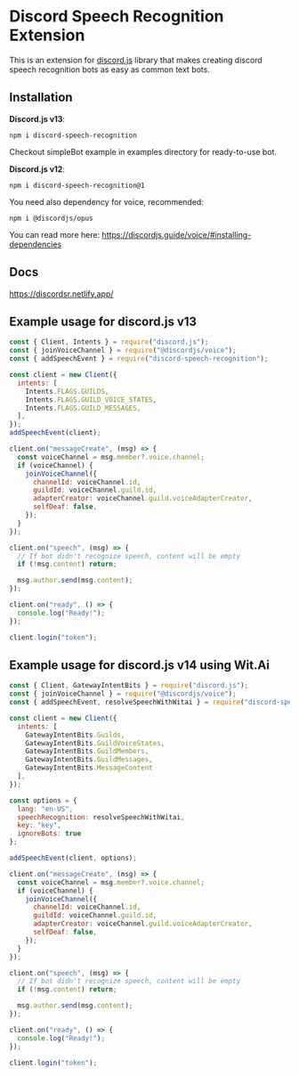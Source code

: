 # Discord Speech Recognition Extension

This is an extension for [discord.js](https://discord.js.org) library that makes creating discord speech recognition bots as easy as common text bots.

## Installation

**Discord.js v13**:

```
npm i discord-speech-recognition
```

Checkout simpleBot example in examples directory for ready-to-use bot.

**Discord.js v12**:

```
npm i discord-speech-recognition@1
```

You need also dependency for voice, recommended:

```
npm i @discordjs/opus
```

You can read more here: <https://discordjs.guide/voice/#installing-dependencies>

## Docs

<https://discordsr.netlify.app/>

## Example usage for discord.js v13

```javascript
const { Client, Intents } = require("discord.js");
const { joinVoiceChannel } = require("@discordjs/voice");
const { addSpeechEvent } = require("discord-speech-recognition");

const client = new Client({
  intents: [
    Intents.FLAGS.GUILDS,
    Intents.FLAGS.GUILD_VOICE_STATES,
    Intents.FLAGS.GUILD_MESSAGES,
  ],
});
addSpeechEvent(client);

client.on("messageCreate", (msg) => {
  const voiceChannel = msg.member?.voice.channel;
  if (voiceChannel) {
    joinVoiceChannel({
      channelId: voiceChannel.id,
      guildId: voiceChannel.guild.id,
      adapterCreator: voiceChannel.guild.voiceAdapterCreator,
      selfDeaf: false,
    });
  }
});

client.on("speech", (msg) => {
  // If bot didn't recognize speech, content will be empty
  if (!msg.content) return;

  msg.author.send(msg.content);
});

client.on("ready", () => {
  console.log("Ready!");
});

client.login("token");

```

## Example usage for discord.js v14 using Wit.Ai

```javascript
const { Client, GatewayIntentBits } = require("discord.js");
const { joinVoiceChannel } = require("@discordjs/voice");
const { addSpeechEvent, resolveSpeechWithWitai } = require("discord-speech-recognition");

const client = new Client({
  intents: [
    GatewayIntentBits.Guilds, 
    GatewayIntentBits.GuildVoiceStates, 
    GatewayIntentBits.GuildMembers,
    GatewayIntentBits.GuildMessages, 
    GatewayIntentBits.MessageContent
  ],
});

const options = {
  lang: "en-US",
  speechRecognition: resolveSpeechWithWitai,
  key: "key",
  ignoreBots: true
};

addSpeechEvent(client, options);

client.on("messageCreate", (msg) => {
  const voiceChannel = msg.member?.voice.channel;
  if (voiceChannel) {
    joinVoiceChannel({
      channelId: voiceChannel.id,
      guildId: voiceChannel.guild.id,
      adapterCreator: voiceChannel.guild.voiceAdapterCreator,
      selfDeaf: false,
    });
  }
});

client.on("speech", (msg) => {
  // If bot didn't recognize speech, content will be empty
  if (!msg.content) return;

  msg.author.send(msg.content);
});

client.on("ready", () => {
  console.log("Ready!");
});

client.login("token");
